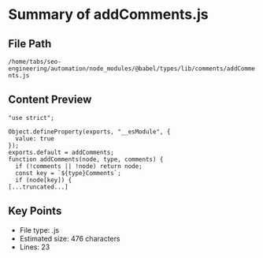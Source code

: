 # Summary of addComments.js
  
## File Path
`/home/tabs/seo-engineering/automation/node_modules/@babel/types/lib/comments/addComments.js`

## Content Preview
```
"use strict";

Object.defineProperty(exports, "__esModule", {
  value: true
});
exports.default = addComments;
function addComments(node, type, comments) {
  if (!comments || !node) return node;
  const key = `${type}Comments`;
  if (node[key]) {
[...truncated...]
```

## Key Points
- File type: .js
- Estimated size: 476 characters
- Lines: 23
